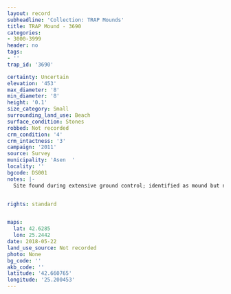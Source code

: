 ```yaml
---
layout: record
subheadline: 'Collection: TRAP Mounds'
title: TRAP Mound - 3690
categories:
- 3000-3999
header: no
tags:
- ''
trap_id: '3690'

certainty: Uncertain
elevation: '453'
max_diameter: '8'
min_diameter: '8'
height: '0.1'
size_category: Small
surrounding_land_use: Beach
surface_condition: Stones
robbed: Not recorded
crm_condition: '4'
crm_intactness: '3'
campaign: '2011'
source: Survey
municipality: 'Asen  '
locality: ''
bgcode: DS001
notes: |-
  Site found during extensive ground control; identified as mound but not fully registered.


rights: standard


maps:
  lat: 42.6285
  lon: 25.2442
date: 2018-05-22
land_use_source: Not recorded
photo: None
bg_code: ''
akb_code: ''
latitude: '42.660765'
longitude: '25.200453'
---
```

